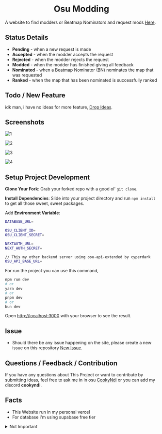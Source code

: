 <h1 align="center">Osu Modding</h1>

A website to find modders or Beatmap Nominators and request mods [Here](https://osu-mod.vercel.app/).

## Status Details
- **Pending** - when a new request is made
- **Accepted** - when the modder accepts the request
- **Rejected** - when the modder rejects the request
- **Modded** - when the modder has finished giving all feedback
- **Nominated** - when a Beatmap Nominator (BN) nominates the map that was requested
- **Ranked** - when the map that has been nominated is successfully ranked

## Todo / New Feature 
idk man, i have no ideas for more feature, [Drop Ideas](https://github.com/CookyNdi/osu-mod#questions--feedback--contribution).

## Screenshots
![1](https://cdn.discordapp.com/attachments/1231040485297229926/1248837989593780255/image.png?ex=66651e83&is=6663cd03&hm=0807ba1ca7e88be6d0cab592bbc895f2fc67ccc96ea83705b6dd1662ed403ffa&)

![2](https://cdn.discordapp.com/attachments/1231040485297229926/1248838248139329628/image.png?ex=66651ec0&is=6663cd40&hm=549d88d86591594d9aabe777356b71158412a4f228e3dcb5364d2c5bcbe31719&)

![3](https://cdn.discordapp.com/attachments/1231040485297229926/1248838487772364862/image.png?ex=66651ef9&is=6663cd79&hm=16c8ed26a0ea35417e5f9f7eaa5f99ace872a50642f31da75e17b9a39de985a1&)

![4](https://cdn.discordapp.com/attachments/1231040485297229926/1248838688990036059/image.png?ex=66651f29&is=6663cda9&hm=d1a9b00cc16cc69cd43db19a26c2e9eb1dd87a1145066e59d8c9d01d1101deb3&)

## Setup Project Development

**Clone Your Fork**: Grab your forked repo with a good ol' `git clone`.

**Install Dependencies**: Slide into your project directory and run `npm install` to get all those sweet, sweet packages.

Add **Environment Variable**:

```bash
DATABASE_URL=

OSU_CLIENT_ID=
OSU_CLIENT_SECRET=

NEXTAUTH_URL=
NEXT_AUTH_SECRET=

// This my other backend server using osu-api-extended by cyperdark
OSU_API_BASE_URL=

```

For run the project you can use this command,

```bash
npm run dev
# or
yarn dev
# or
pnpm dev
# or
bun dev
```

Open [http://localhost:3000](http://localhost:3000) with your browser to see the result.

## Issue

- Should there be any issue happening on the site, please create a new issue on this repository [New Issue](https://github.com/CookyNdi/osu-mod/issues/new).

## Questions / Feedback / Contribution

If you have any questions about This Project or want to contribute by submitting ideas, feel free to ask me in in osu [CookyNdi](https://osu.ppy.sh/users/16983379) or you can add my discord **cookyndi**.

## Facts
- This Website run in my personal vercel
- For database i'm using supabase free tier

<details>
  <summary>Not Important</summary>

![1](https://cdn.discordapp.com/attachments/1231040485297229926/1247493854010282084/image.png?ex=6664d7f0&is=66638670&hm=679d96a4d928dcf2113acb5cfddd6983a7585a94f7bbd8b02496ac5f664e93e3&)
![2](https://cdn.discordapp.com/attachments/1231040485297229926/1247729182448816220/image.png?ex=66650a5a&is=6663b8da&hm=b1b4d23dc1fe439ada118ddf193589240a5b87e4c3acd8666c2ad787b360421c&)
![3](https://cdn.discordapp.com/attachments/1231040485297229926/1248848238300233760/image.png?ex=6665280e&is=6663d68e&hm=34a44f7f39a4f9570eae6cbe8ae49112b6f4badf9e9355d89d276226881d106f&)
</details>
